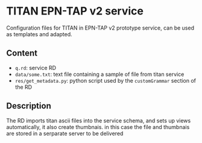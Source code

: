 # TITAN EPN-TAP v2 service

Configuration files for TITAN in EPN-TAP v2 prototype service, can be used as templates and adapted. 

## Content

- `q.rd`: service RD
- `data/some.txt`: text file containing a sample of file from titan service
- `res/get_metadata.py`: python script used by the `customGrammar` section of the RD

## Description

The RD imports titan ascii files into the service schema, and sets up views 
automatically, it also create thumbnais.
in this case the file and thumbnais are stored in a serparate server to be delivered
